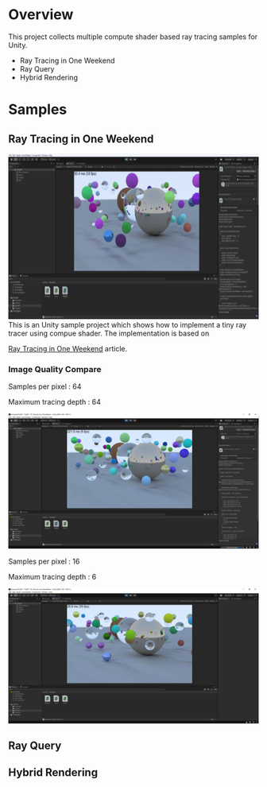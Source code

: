 # Overview

This project collects multiple compute shader based ray tracing samples for Unity.
- Ray Tracing in One Weekend
- Ray Query
- Hybrid Rendering

# Samples

## Ray Tracing in One Weekend 
<img src="./Screenshot.gif" height="333px" width="640px" >
This is an Unity sample project which shows how to implement a tiny ray tracer using compue shader. The implementation is based on

[Ray Tracing in One Weekend](https://raytracing.github.io/books/RayTracingInOneWeekend.html) article.

### Image Quality Compare

Samples per pixel  : 64

Maximum tracing depth : 64

![](Screenshot_64x64.jpg)


Samples per pixel  : 16

Maximum tracing depth : 6

![](Screenshot.jpg)

## Ray Query

## Hybrid Rendering





 
